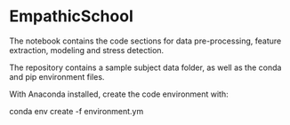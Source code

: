 # EmpathicSchool
The notebook contains the code sections for data pre-processing, feature extraction, modeling and stress detection.

The repository contains a sample subject data folder, as well as the conda and pip environment files.

With Anaconda installed, create the code environment with:

conda env create -f environment.ym
